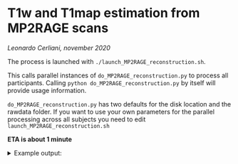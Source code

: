 # T1w and T1map estimation from MP2RAGE scans
_Leonardo Cerliani, november 2020_


The process is launched with `./launch_MP2RAGE_reconstruction.sh`.

This calls parallel instances of `do_MP2RAGE_reconstruction.py` to process all participants.
Calling `python do_MP2RAGE_reconstruction.py` by itself will provide usage information.

`do_MP2RAGE_reconstruction.py` has two defaults for the disk location and the rawdata folder.
If you want to use your own parameters for the parallel processing across all subjects
you need to edit `launch_MP2RAGE_reconstruction.sh`

**ETA is about 1 minute**

<details>
<summary>Example output:</summary>
<p>


<pre>

rawdata_RPI
└── sub_02
    ├── log_sub02
    ├── ses_01
    │   ├── anat
    │   │   ├── <b>sub_02_ses_01_acq_full_T1map.nii.gz </b>
    │   │   ├── <b>sub_02_ses_01_acq_full_T1w.nii.gz </b>
    └── ses_02
        ├── anat
        │   ├── <b>sub_02_ses_02_acq_part_T1map.nii.gz</b>
        │   ├── <b>sub_02_ses_02_acq_part_T1w.nii.gz</b>

</pre>

</p>
</details>  
